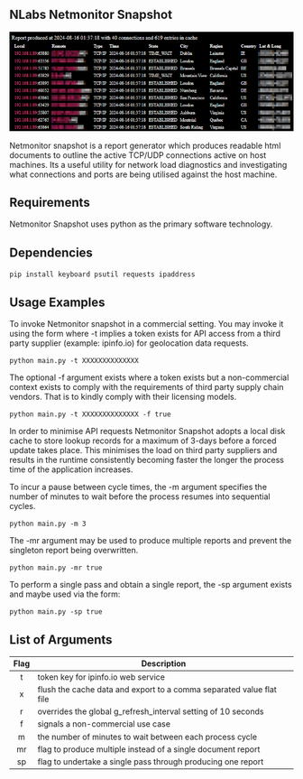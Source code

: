 ## NLabs Netmonitor Snapshot

![Netmonitor Snapshot](sample.png)

Netmonitor snapshot is a report generator which produces readable html documents to outline the active TCP/UDP connections active on host machines. Its a useful utility for network load diagnostics and investigating what connections and ports are being utilised against the host machine.

## Requirements

Netmonitor Snapshot uses python as the primary software technology.

## Dependencies

```
pip install keyboard psutil requests ipaddress
```

## Usage Examples

To invoke Netmonitor snapshot in a commercial setting. You may invoke it using the form where -t implies a token exists for API access from a third party supplier (example: ipinfo.io) for geolocation data requests.

```
python main.py -t XXXXXXXXXXXXXX
```

The optional -f argument exists where a token exists but a non-commercial context exists to comply with the requirements of third party supply chain vendors. That is to kindly comply with their licensing models.

```
python main.py -t XXXXXXXXXXXXXX -f true
```

In order to minimise API requests Netmonitor Snapshot adopts a local disk cache to store lookup records for a maximum of 3-days before a forced update takes place. This minimises the load on third party suppliers and results in the runtime consistently becoming faster the longer the process time of the application increases.

To incur a pause between cycle times, the -m argument specifies the number of minutes to wait before the process resumes into sequential cycles.

```
python main.py -m 3
```

The -mr argument may be used to produce multiple reports and prevent the singleton report being overwritten.

```
python main.py -mr true
```

To perform a single pass and obtain a single report, the -sp argument exists and maybe used via the form:

```
python main.py -sp true
```

## List of Arguments

| Flag | Description                                                          |
|:----:|----------------------------------------------------------------------|
| t    | token key for ipinfo.io web service                                  |
| x    | flush the cache data and export to a comma separated value flat file |
| r    | overrides the global g_refresh_interval setting of 10 seconds        |
| f    | signals a non-commercial use case                                    |
| m    | the number of minutes to wait between each process cycle             |
| mr   | flag to produce multiple instead of a single document report         |
| sp   | flag to undertake a single pass through producing one report         |
